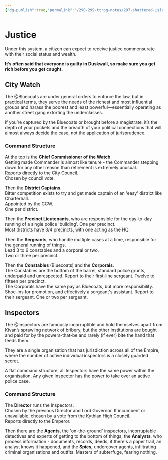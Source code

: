 ```yaml
---
{"dg-publish":true,"permalink":"/290-299-ttrpg-notes/297-shattered-isles/20-kivan/order/kivan-justice/"}
---
```



# Justice

Under this system, a citizen can expect to receive justice commensurate with their social status and wealth. 

**It’s often said that everyone is guilty in Duskwall, so make sure you get rich before you get caught.**

## City Watch

The @Bluecoats are under general orders to enforce the law, but in practical terms, they serve the needs of the richest and most influential groups and harass the poorest and least powerful—essentially operating as another street gang extorting the underclasses. 

If you’re captured by the Bluecoats or brought before a magistrate, it’s the depth of your pockets and the breadth of your political connections that will almost always decide the case, not the application of jurisprudence.

### Command Structure

At the top is the **Chief Commissioner of the Watch**.   
Getting made Commander is almost like tenure - the Commander stepping down for any other reason than retirement is extremely unusual.  
Reports directly to the City Council.  
Chosen by council vote.

Then the **District Captains.**  
Bitter competition exists to try and get made captain of an 'easy' district like Charterhall.  
Appointed by the CCW.  
One per district.

Then the **Precinct Lieutenants**, who are responsible for the day-to-day running of a single police 'building'. One per precinct.  
Most districts have 3/4 precincts, with one acting as the HQ.

Then the **Sergeants**, who handle multiple cases at a time, responsible for the general running of things.  
Lead 3 to 6 constables and a corporal or two.  
Two or three per precinct.

Then the **Constables** (Bluecoats) and the **Corporals**.  
The Constables are the bottom of the barrel, standard police grunts, underpaid and unrespected. Report to their first-line sergeant. Twelve to fifteen per precinct.  
The Corporals have the same pay as Bluecoats, but more responsibility. Shoe-ins for promotion, and effectively a sergeant's assistant. Report to their sergeant. One or two per sergeant.

## Inspectors

The @Inspectors are famously incorruptible and hold themselves apart from Kivan’s sprawling network of bribery, but the other institutions are bought and paid for by the powers-that-be and rarely (if ever) bite the hand that feeds them.

They are a single organisation that has jurisdiction across all of the Empire, where the number of active individual inspectors is a closely guarded secret.

A flat command structure, all Inspectors have the same power within the organisation. Any given inspector has the power to take over an active police case.

### Command Structure

The **Director** runs the Inspectors.   
Chosen by the previous Director and Lord Governor. If incumbent or unavailable, chosen by a vote from the Kythian High Council.    
Reports directly to the Emperor.

Then there are the **Agents**, the 'on-the-ground' inspectors, incorruptable detectives and experts of getting to the bottom of things, the **Analysts**, who process information - documents, records, deeds, if there's a paper trail, an analyst knows it happened, and the **Spies,** undercover agents, infiltrating criminal organisations and outfits. Masters of subterfuge, fearing nothing.